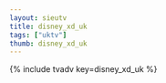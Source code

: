 ```yaml
--- 
layout: sieutv
title: disney_xd_uk
tags: ["uktv"]
thumb: disney_xd_uk
---
```

{% include tvadv key=disney_xd_uk %}
